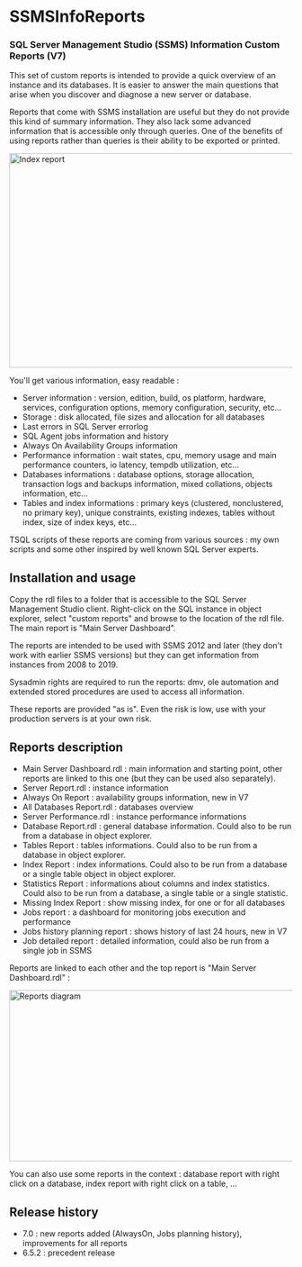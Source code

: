 # SSMSInfoReports
<h3>SQL Server Management Studio (SSMS) Information Custom Reports (V7)</h3>

This set of custom reports is intended to provide a quick overview of an instance and its databases. It is easier to answer the main questions that arise when you discover and diagnose a new server or database.

Reports that come with SSMS installation are useful but they do not provide this kind of summary information. They also lack some advanced information that is accessible only through queries. One of the benefits of using reports rather than queries is their ability to be exported or printed.

<p><img src="http://blog.datafly.pro/public/images/SSMSInfoReports/SSMSInfoReportSample.jpg" alt="Index report" width="605" height="381" /></p>

You'll get various information, easy readable :
<ul>
<li>Server information : version, edition, build, os platform, hardware, services, configuration options, memory configuration, security, etc… </li>
<li>Storage : disk allocated, file sizes and allocation for all databases </li>
<li>Last errors in SQL Server errorlog </li>
<li>SQL Agent jobs information and history </li>
<li>Always On Availability Groups information </li>
<li>Performance information : wait states, cpu, memory usage and main performance counters, io latency, tempdb utilization, etc… </li>
<li>Databases informations : database options, storage allocation, transaction logs and backups information, mixed collations, objects information, etc... </li>
<li>Tables and index informations : primary keys (clustered, nonclustered, no primary key), unique constraints, existing indexes, tables without index, size of index keys, etc… </li> </ul>

TSQL scripts of these reports are coming from various sources : my own scripts and some other inspired by well known SQL Server experts.

<h2>Installation and usage</h2>
Copy the rdl files to a folder that is accessible to the SQL Server Management Studio client. Right-click on the SQL instance in object explorer, select "custom reports" and browse to the location of the rdl file. The main report is "Main Server Dashboard".

The reports are intended to be used with SSMS 2012 and later (they don't work with earlier SSMS versions) but they can get information from instances from 2008 to 2019.

Sysadmin rights are required to run the reports: dmv, ole automation and extended stored procedures are used to access all information.

These reports are provided "as is". Even the risk is low, use with your production servers is at your own risk.

<h2>Reports description</h2>
<ul>
<li>Main Server Dashboard.rdl : main information and starting point, other reports are linked to this one  (but they can be used also separately). 
<li>Server Report.rdl : instance information </li>
<li>Always On Report : availability groups information, new in V7 </li>
<li>All Databases Report.rdl : databases overview </li>
<li>Server Performance.rdl : instance performance informations </li>
<li>Database Report.rdl : general database information. Could also to be run from a database in object explorer. </li>
<li>Tables Report : tables informations. Could also to be run from a database in object explorer. </li>
<li>Index Report : index informations. Could also to be run from a database or a single table object in object explorer. </li>
<li>Statistics Report : informations about columns and index statistics. Could also to be run from a database, a single table or a single statistic. </li>
<li>Missing Index Report : show missing index, for one or for all databases </li>
<li>Jobs report : a dashboard for monitoring jobs execution and performance </li>
<li>Jobs history planning report : shows history of last 24 hours, new in V7 </li>
<li>Job detailed report : detailed information, could also be run from a single job in SSMS </li>
</ul>
Reports are linked to each other and the top report is "Main Server Dashboard.rdl" : 
<p><img src="http://blog.datafly.pro/public/images/SSMSInfoReports/SSMSInfoReports_Diagram7.jpg" alt="Reports diagram" width="589" height="304" /></p>
You can also use some reports in the context : database report with right click on a database, index report with right click on a table, ...
<h2>Release history</h2>
<ul>
  <li>7.0   : new reports added (AlwaysOn, Jobs planning history), improvements for all reports </li>
  <li>6.5.2 : precedent release </li>
</ul>

